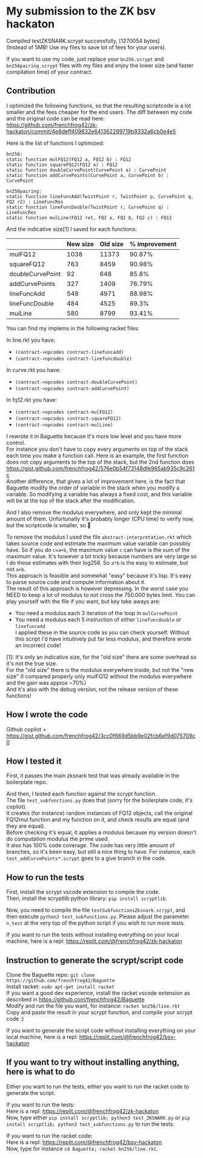 # My submission to the ZK bsv hackaton

Compiled testZKSNARK.scrypt successfully, [1270054 bytes]  
(Instead of 5MB! Use my files to save lot of fees for your users).

If you want to use my code, just replace your `bn256.scrypt` and `bn256pairing.scrypt` files with my files and enjoy the lower size (and faster compilation time) of your contract.

## Contribution

I optimized the following functions, so that the resulting scriptcode is a lot smaller and the fees cheaper for the end users. The diff between my code and the original code can be read here: https://github.com/frenchfrog42/zk-hackaton/commit/4e8deff409832e641362289719b9332a6cb0e4e5

Here is the list of functions I optimized:

```
bn256:
static function mulFQ12(FQ12 a, FQ12 b) : FQ12
static function squareFQ12(FQ12 a) : FQ12
static function doubleCurvePoint(CurvePoint a) : CurvePoint
static function addCurvePoints(CurvePoint a, CurvePoint b) : CurvePoint

bn256pairing:
static function lineFuncAdd(TwistPoint r, TwistPoint p, CurvePoint q, FQ2 r2) : LineFuncRes
static function lineFuncDouble(TwistPoint r, CurvePoint q) : LineFuncRes
static function mulLine(FQ12 ret, FQ2 a, FQ2 b, FQ2 c) : FQ12
```

And the indicative size[1] I saved for each functions:

|                  | New size | Old size | % improvement |
|------------------|----------|----------|---------------|
| mulFQ12          | 1038     | 11373    | 90.87%        |
| squareFQ12       | 763      | 8459     | 90.98%        |
| doubleCurvePoint | 92       | 648      | 85.8%         |
| addCurvePoints   | 327      | 1409     | 76.79%        |
| lineFuncAdd      | 548      | 4971     | 88.98%        |
| lineFuncDouble   | 484      | 4525     | 89.3%         |
| mulLine          | 580      | 8799     | 93.41%        |

You can find my implems in the following racket files:

In line.rkt you have:
+ `(contract->opcodes contract-linefuncadd)`
+ `(contract->opcodes contract-linefuncdouble)`

In curve.rkt you have:
+ `(contract->opcodes contract-doubleCurvePoint)`
+ `(contract->opcodes contract-addCurvePoint)`

In fq12.rkt you have:
+ `(contract->opcodes contract-mulFQ12)`
+ `(contract->opcodes contract-squareFQ12)`
+ `(contract->opcodes contract-mulLine)`


I rewrote it in Baguette because it's more low level and you have more control.  
For instance you don't have to copy every arguments on top of the stack each time you make a function call. Here is an example, the first function does not copy arguments to the top of the stack, but the 2nd function does https://gist.github.com/frenchfrog42/576e0b54f73148dfe965ab935c9c261c  
Another difference, that gives a lot of improvement here, is the fact that Baguette modify the order of variable in the stack when you modify a variable. So modifying a variable has always a fixed cost, and this variable will be at the top of the stack after the modification.

And I also remove the modulus everywhere, and only kept the minimal amount of them. Unfortunatly it's probably longer (CPU time) to verify now, but the scriptcode is smaller, so 🤷

To remove the modulus I used the file `abstract-interpretation.rkt` which takes source code and estimate the maximum value variable can possibly have. So if you do `c=a+b`, the maximum value `c` can have is the sum of the maximum value. It's however a bit tricky because numbers are very large so I do these estimates with their log256. So `a*b` is the easy to estimate, but not `a+b`.  
This approach is feasible and somewhat "easy" because it's lisp. It's easy to parse source code and compute information about it.  
The result of this approach is however depressing. In the worst case you NEED to keep a lot of modulus to not cross the 750.000 bytes limit. You can play yourself with the file if you want, but key take aways are:
+ You need a modulus each 3 iteration of the loop in `mulCurvePoint`
+ You need a modulus each 5 instruction of either `linefuncdouble` or `linefuncadd`  
I applied these in the source code as you can check yourself. Without this script I'd have intuitively put far less modulus, and therefore wrote an incorrect code!

[1]: It's only an indicative size, for the "old size" there are some overhead so it's not the true size.  
For the "old size" there is the modulus everywhere inside, but not the "new size" (I compared properly only mulFQ12 without the modulus everywhere and the gain was approx ~70%)  
And it's also with the debug version, not the release version of these functions!

## How I wrote the code

Github copilot + https://gist.github.com/frenchfrog42/3cc0f669d5bb9e02fcb6ef9d075709c0

## How I tested it

First, it passes the main zksnark test that was already available in the boilerplate repo.

And then, I tested each function against the scrypt function.  
The file `test_subfunctions.py` does that (sorry for the boilerplate code, it's copilot).  
It creates (for instance) random instances of FQ12 objects, call the original FQ12mul function and my function on it, and check results are equal (and they are equal).  
Before checking it's equal, it applies a modulus because my version doesn't do computation modulus the prime used.  
It also has 100% code coverage. The code has very little amount of branches, so it's been easy, but still a nice thing to have. For instance, each `test_addCurvePoints*.scrypt` goes to a give branch in the code.

## How to run the tests

First, install the scrypt vscode extension to compile the code.  
Then, install the scryptlib python library: `pip install scryptlib`.

Now, you need to compile the file `testSubfunctionsZksnark.scrypt`, and then execute `python3 test_subfunctions.py`. Please adjust the parameter `n_test` at the very top of the python script if you wish to run more tests.

If you want to run the tests without installing everything on your local machine, here is a repl: https://replit.com/@frenchfrog42/zk-hackaton  

## Instruction to generate the scrypt/script code

Clone the Baguette repo: `git clone https://github.com/frenchfrog42/Baguette`  
Install racket: `sudo apt-get install racket`  
If you want a good dev experience, install the racket vscode extension as described in https://github.com/frenchfrog42/Baguette  
Modify and run the file you want, for instance: `racket bn256/line.rkt`  
Copy and paste the result in your scrypt function, and compile your scrypt code :)

If you want to generate the script code without installing everything on your local machine, here is a repl: https://replit.com/@frenchfrog42/bsv-hackaton

## If you want to try without installing anything, here is what to do

Either you want to run the tests, either you want to run the racket code to generate the script.

If you want to run the tests:  
Here is a repl: https://replit.com/@frenchfrog42/zk-hackaton  
Now, type either `pip install scryptlib; python3 test_ZKSNARK.py` or `pip install scryptlib; python3 test_subfunctions.py` to run the tests.

If you want to run the racket code:  
Here is a repl: https://replit.com/@frenchfrog42/bsv-hackaton  
Now, type for instance `cd Baguette; racket bn256/line.rkt`.
